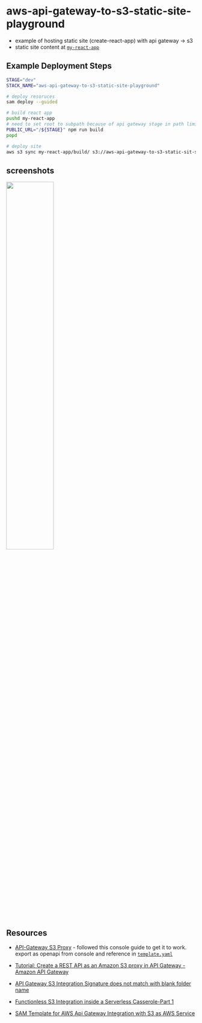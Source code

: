 # aws-api-gateway-to-s3-static-site-playground

* example of hosting static site (create-react-app) with api gateway -> s3
* static site content at [`my-react-app`](my-react-app)

## Example Deployment Steps

```sh
STAGE="dev"
STACK_NAME="aws-api-gateway-to-s3-static-site-playground"

# deploy resoruces
sam deploy --guided

# build react app
pushd my-react-app
# need to set root to subpath because of api gateway stage in path limitation
PUBLIC_URL="/${STAGE}" npm run build
popd

# deploy site
aws s3 sync my-react-app/build/ s3://aws-api-gateway-to-s3-static-sit-staticsitebucket-2k3gk0lgl72u
```

## screenshots

<img src="https://www.evernote.com/l/AAGTad9n-GJE1YUX1WX9hfouZMDLl7DaKSkB/image.png" alt="" width="50%" />

## Resources

* [API-Gateway S3 Proxy](https://jcdubs.medium.com/api-gateway-s3-proxy-a72e398b4d03) - followed this console guide to get it to work.  export as openapi from console and reference in [`template.yaml`](template.yaml)

* [Tutorial: Create a REST API as an Amazon S3 proxy in API Gateway - Amazon API Gateway](https://docs.aws.amazon.com/apigateway/latest/developerguide/integrating-api-with-aws-services-s3.html#api-items-in-folder-as-s3-objects-in-bucket)
* [API Gateway S3 Integration Signature does not match with blank folder name](https://stackoverflow.com/questions/64539716/api-gateway-s3-integration-signature-does-not-match-with-blank-folder-name)
* [Functionless S3 Integration inside a Serverless Casserole-Part 1](https://medium.com/lego-engineering/functionless-s3-integration-inside-a-serverless-casserole-part-1-b300085eea78)
* [SAM Template for AWS Api Gateway Integration with S3 as AWS Service](https://stackoverflow.com/questions/60488172/sam-template-for-aws-api-gateway-integration-with-s3-as-aws-service)